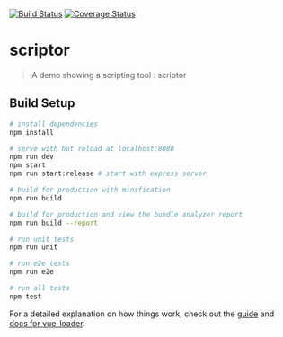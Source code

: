 [![Build Status](https://travis-ci.org/AdrienEtienne/scriptor.svg?branch=develop)](https://travis-ci.org/AdrienEtienne/scriptor) [![Coverage Status](https://coveralls.io/repos/github/AdrienEtienne/scriptor/badge.svg?branch=develop)](https://coveralls.io/github/AdrienEtienne/scriptor?branch=develop)

# scriptor

> A demo showing a scripting tool : scriptor

## Build Setup

``` bash
# install dependencies
npm install

# serve with hot reload at localhost:8080
npm run dev
npm start
npm run start:release # start with express server

# build for production with minification
npm run build

# build for production and view the bundle analyzer report
npm run build --report

# run unit tests
npm run unit

# run e2e tests
npm run e2e

# run all tests
npm test
```

For a detailed explanation on how things work, check out the [guide](http://vuejs-templates.github.io/webpack/) and [docs for vue-loader](http://vuejs.github.io/vue-loader).
